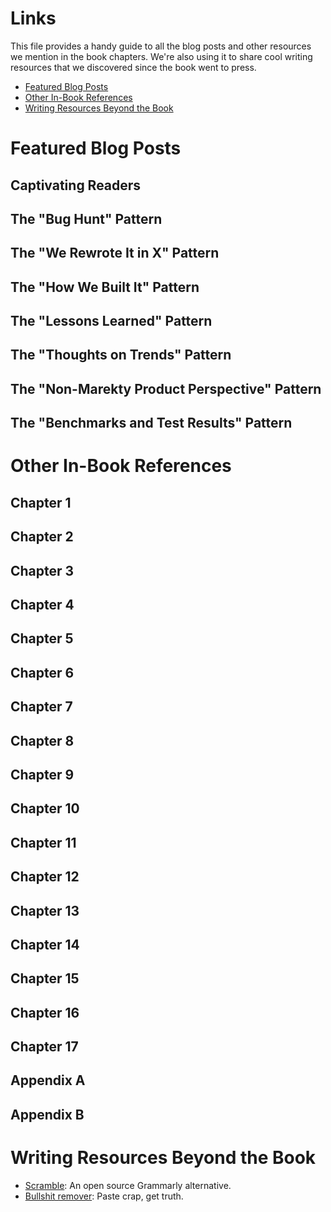 # Links 
This file provides a handy guide to all the blog posts and other resources we mention in the book chapters. We're also using it to share cool writing resources that we discovered since the book went to press. 

- [Featured Blog Posts](#featured-blog-posts)
- [Other In-Book References](#other-in-book-references)
- [Writing Resources Beyond the Book](#writing-resources-beyond-the-book)
# Featured Blog Posts

## Captivating Readers

## The "Bug Hunt" Pattern

## The "We Rewrote It in X" Pattern

## The "How We Built It" Pattern

## The "Lessons Learned" Pattern

## The "Thoughts on Trends" Pattern

## The "Non-Marekty Product Perspective" Pattern

## The "Benchmarks and Test Results" Pattern

# Other In-Book References

## Chapter 1

## Chapter 2

## Chapter 3

## Chapter 4

## Chapter 5

## Chapter 6

## Chapter 7

## Chapter 8

## Chapter 9

## Chapter 10

## Chapter 11

## Chapter 12

## Chapter 13

## Chapter 14

## Chapter 15

## Chapter 16

## Chapter 17

## Appendix A

## Appendix B

# Writing Resources Beyond the Book
- [Scramble](https://github.com/zlwaterfield/scramble): An open source Grammarly alternative.
- [Bullshit remover](https://www.bullshitremover.com/): Paste crap, get truth.

